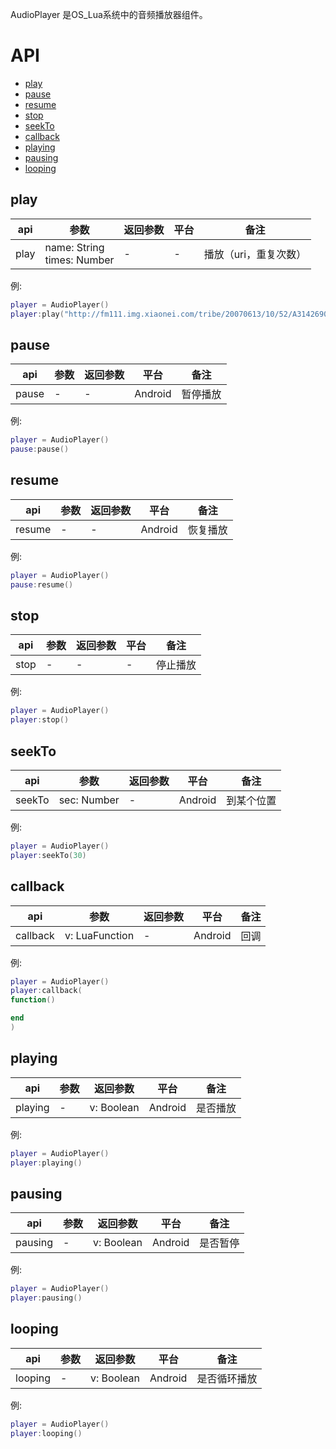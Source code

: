 AudioPlayer 是OS_Lua系统中的音频播放器组件。


# API
* [play](#play)
* [pause ](#pause )
* [resume](#resume)
* [stop](#stop)
* [seekTo](#seekTo)
* [callback](#callback)
* [playing](#playing)
* [pausing](#pausing)
* [looping](#looping)


## play
| api  |参数   |返回参数   |平台   |备注|
| ------------ | ------------ | ------------ | ------------ | ------------ |
|   play     |  name: String<br/>times: Number    |   -  |  -    |   播放（uri，重复次数）    |

例:
```lua
player = AudioPlayer()
player:play("http://fm111.img.xiaonei.com/tribe/20070613/10/52/A314269027058MUS.mp3")
```

## pause
| api  |参数   |返回参数   |平台   |备注|
| ------------ | ------------ | ------------ | ------------ |------------ |
|    pause    |  -    |   -  |  Android    |    暂停播放   |

例:
```lua
player = AudioPlayer()
pause:pause()
```


## resume
| api  |参数   |返回参数   |平台   |备注|
| ------------ | ------------ | ------------ | ------------ |------------ |
|   resume     |  -    |   -  |  Android    |   恢复播放    |

例:
```lua
player = AudioPlayer()
pause:resume()
```


## stop
| api  |参数   |返回参数   |平台   |备注|
| ------------ | ------------ | ------------ | ------------ |------------ |
|    stop    |  -    |   -  |  -    |   停止播放    |

例:
```lua
player = AudioPlayer()
player:stop()
```


## seekTo
| api  |参数   |返回参数   |平台   |备注|
| ------------ | ------------ | ------------ | ------------ |------------ |
|   seekTo     |  sec: Number    |   -  |  Android    |   到某个位置    |

例:
```lua
player = AudioPlayer()
player:seekTo(30)
```


## callback
| api  |参数   |返回参数   |平台   |备注|
| ------------ | ------------ | ------------ | ------------ |------------ |
|   callback     |  v: LuaFunction    |   -  |  Android    |    回调   |

例:
```lua
player = AudioPlayer()
player:callback(
function()

end
)
```


## playing
| api  |参数   |返回参数   |平台   |备注|
| ------------ | ------------ | ------------ | ------------ |------------ |
|   playing     |  -    |   v: Boolean  |  Android    |  是否播放     |

例:
```lua
player = AudioPlayer()
player:playing()
```


## pausing
| api  |参数   |返回参数   |平台   |备注|
| ------------ | ------------ | ------------ | ------------ |------------ |
|   pausing     |  -    |   v: Boolean  |  Android    |  是否暂停     |

例:
```lua
player = AudioPlayer()
player:pausing()
```

## looping
| api  |参数   |返回参数   |平台   |备注|
| ------------ | ------------ | ------------ | ------------ |------------ |
|   looping     |  -    |   v: Boolean  |  Android    |    是否循环播放   |

例:
```lua
player = AudioPlayer()
player:looping()
```




